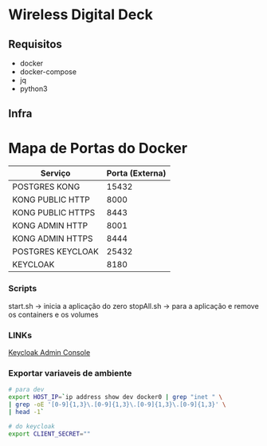 # Wireless Digital Deck

## Requisitos

* docker
* docker-compose
* jq
* python3

## Infra

# Mapa de Portas do Docker

| Serviço | Porta (Externa) |
| ----------- | ----------- |
| POSTGRES KONG | 15432 |
| KONG PUBLIC HTTP | 8000 |
| KONG PUBLIC HTTPS | 8443 |
| KONG ADMIN HTTP | 8001 |
| KONG ADMIN HTTPS | 8444 |
| POSTGRES KEYCLOAK | 25432 |
| KEYCLOAK | 8180 |

### Scripts

start.sh -> inicia a aplicação do zero
stopAll.sh -> para a aplicação e remove os containers e os volumes

### LINKs

[Keycloak Admin Console](http://localhost:8180)

### Exportar variaveis de ambiente

```bash
# para dev
export HOST_IP=`ip address show dev docker0 | grep "inet " \
| grep -oE '[0-9]{1,3}\.[0-9]{1,3}\.[0-9]{1,3}\.[0-9]{1,3}' \
| head -1`

# do keycloak
export CLIENT_SECRET=""

```